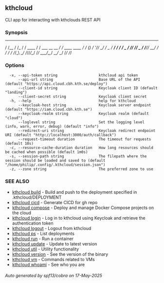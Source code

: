 ## kthcloud

CLI app for interacting with kthclouds REST API

### Synopsis

   __    __    __         __                __             __   _ 
  / /__ / /_  / /  ____  / / ___  __ __ ___/ / ____ ____  / /  (_)
 /  '_// __/ / _ \/ __/ / / / _ \/ // // _  / /___// __/ / /  / / 
/_/\_\ \__/ /_//_/\__/ /_/  \___/\_,_/ \_,_/       \__/ /_/  /_/  
                                                                  

### Options

```
  -x, --api-token string                   kthcloud api token
      --api-url string                     Base URL of the API (default "https://api.cloud.cbh.kth.se/deploy")
      --client-id string                   Keycloak client ID (default "landing")
      --client-secret string               Keycloak client secret
  -h, --help                               help for kthcloud
      --keycloak-host string               Keycloak server endpoint (default "https://iam.cloud.cbh.kth.se")
      --keycloak-realm string              Keycloak realm (default "cloud")
      --loglevel string                    Set the logging level (info, warn, error, debug) (default "info")
      --redirect-uri string                Keycloak redirect endpoint URI (default "http://localhost:3000/auth/callback")
      --request-timeout duration           The timeout for requests (default 10s)
  -c, --resource-cache-duration duration   How long resources should be cached when possible (default 1m0s)
  -s, --session-path string                The filepath where the session should be loaded and saved to (default "/home/philip/.config/.kthcloud/session.json")
  -z, --zone string                        The preferred zone to use
```

### SEE ALSO

* [kthcloud build](kthcloud_build.md)	 - Build and push to the deployment specified in .kthcloud/DEPLOYMENT
* [kthcloud cicd](kthcloud_cicd.md)	 - Generate CICD for gh repo
* [kthcloud compose](kthcloud_compose.md)	 - Deploy and manage Docker Compose projects on the cloud
* [kthcloud login](kthcloud_login.md)	 - Log in to kthcloud using Keycloak and retrieve the authentication token
* [kthcloud logout](kthcloud_logout.md)	 - Logout from kthcloud
* [kthcloud ps](kthcloud_ps.md)	 - List deployments
* [kthcloud run](kthcloud_run.md)	 - Run a container
* [kthcloud update](kthcloud_update.md)	 - Update to latest version
* [kthcloud util](kthcloud_util.md)	 - Utility functionality
* [kthcloud version](kthcloud_version.md)	 - See the version of the binary
* [kthcloud vm](kthcloud_vm.md)	 - Commands related to VMs
* [kthcloud whoami](kthcloud_whoami.md)	 - See who you are

###### Auto generated by spf13/cobra on 17-May-2025
